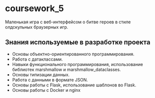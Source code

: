 # coursework_5

Маленькая игра с веб-интерфейсом о битве героев в стиле олдскульных браузерных игр.

## **Знания используемые в разработке проекта**

-  Основы объектно-ориентированного программирования.
-  Работа с датаклассами.
-  Навыки функционального программирования, 
использование библиотек marshmallow и marshmallow_dataclasses.
-  Основы типизации данных.
-  Работа с данными в  формате JSON.
-  Основы работы с Flask, использование шаблонов во Flask.
-  Основы работы с Docker и nginx
